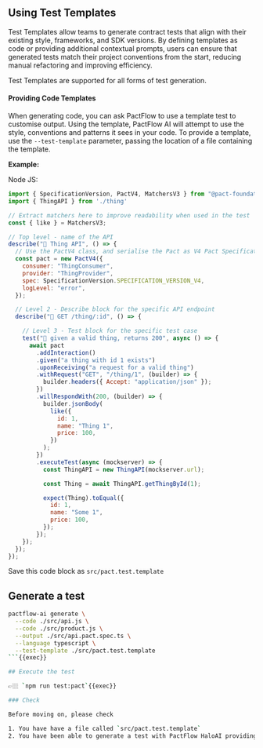 ## Using Test Templates

Test Templates allow teams to generate contract tests that align with their existing style, frameworks, and SDK versions. By defining templates as code or providing additional contextual prompts, users can ensure that generated tests match their project conventions from the start, reducing manual refactoring and improving efficiency.

Test Templates are supported for all forms of test generation.

#### Providing Code Templates

When generating code, you can ask PactFlow to use a template test to customise output. Using the template, PactFlow AI will attempt to use the style, conventions and patterns it sees in your code. To provide a template, use the `--test-template` parameter, passing the location of a file containing the template.

**Example:**

Node JS:

```js
import { SpecificationVersion, PactV4, MatchersV3 } from "@pact-foundation/pact";
import { ThingAPI } from './thing'

// Extract matchers here to improve readability when used in the test
const { like } = MatchersV3;

// Top level - name of the API
describe("🧱 Thing API", () => {
  // Use the PactV4 class, and serialise the Pact as V4 Pact Specification
  const pact = new PactV4({
    consumer: "ThingConsumer",
    provider: "ThingProvider",
    spec: SpecificationVersion.SPECIFICATION_VERSION_V4,
    logLevel: "error",
  });

  // Level 2 - Describe block for the specific API endpoint
  describe("🔌 GET /thing/:id", () => {

    // Level 3 - Test block for the specific test case
    test("🧪 given a valid thing, returns 200", async () => {
      await pact
        .addInteraction()
        .given("a thing with id 1 exists")
        .uponReceiving("a request for a valid thing")
        .withRequest("GET", "/thing/1", (builder) => {
          builder.headers({ Accept: "application/json" });
        })
        .willRespondWith(200, (builder) => {
          builder.jsonBody(
            like({
              id: 1,
              name: "Thing 1",
              price: 100,
            })
          );
        })
        .executeTest(async (mockserver) => {
          const ThingAPI = new ThingAPI(mockserver.url);

          const Thing = await ThingAPI.getThingById(1);

          expect(Thing).toEqual({
            id: 1,
            name: "Some 1",
            price: 100,
          });
        });
    });
  });
});
```

Save this code block as `src/pact.test.template`

## Generate a test

```sh
pactflow-ai generate \
  --code ./src/api.js \
  --code ./src/product.js \
  --output ./src/api.pact.spec.ts \
  --language typescript \
  --test-template ./src/pact.test.template
```{{exec}}

## Execute the test

👉🏼 `npm run test:pact`{{exec}}

### Check

Before moving on, please check

1. You have have a file called `src/pact.test.template`
2. You have been able to generate a test with PactFlow HaloAI providing the `--test-template` option and the above template.
